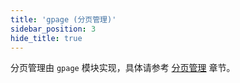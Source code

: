 ```yaml
---
title: 'gpage (分页管理)'
sidebar_position: 3
hide_title: true
---
```


分页管理由 `gpage` 模块实现，具体请参考 [分页管理](../../WEB服务开发/分页管理/分页管理.md) 章节。